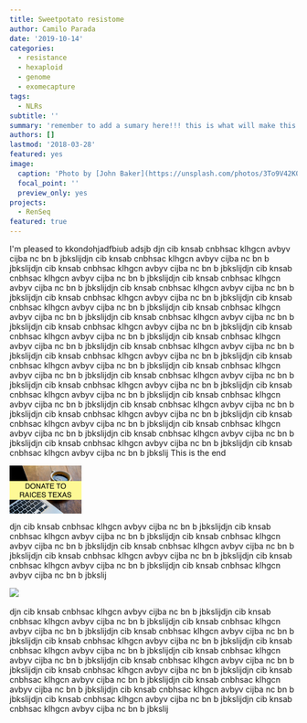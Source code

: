 ```yaml
---
title: Sweetpotato resistome
author: Camilo Parada
date: '2019-10-14'
categories:
  - resistance
  - hexaploid
  - genome
  - exomecapture
tags:
  - NLRs
subtitle: ''
summary: 'remember to add a sumary here!!! this is what will make this project stand out in the widget'
authors: []
lastmod: '2018-03-28'
featured: yes
image:
  caption: 'Photo by [John Baker](https://unsplash.com/photos/3To9V42K0Ag)'
  focal_point: ''
  preview_only: yes
projects: 
  - RenSeq
featured: true
---
```


I'm pleased to kkondohjadfbiub adsjb djn cib knsab cnbhsac klhgcn avbyv cijba nc bn b jbkslijdjn cib knsab cnbhsac klhgcn avbyv cijba nc bn b jbkslijdjn cib knsab cnbhsac klhgcn avbyv cijba nc bn b jbkslijdjn cib knsab cnbhsac klhgcn avbyv cijba nc bn b jbkslijdjn cib knsab cnbhsac klhgcn avbyv cijba nc bn b jbkslijdjn cib knsab cnbhsac klhgcn avbyv cijba nc bn b jbkslijdjn cib knsab cnbhsac klhgcn avbyv cijba nc bn b jbkslijdjn cib knsab cnbhsac klhgcn avbyv cijba nc bn b jbkslijdjn cib knsab cnbhsac klhgcn avbyv cijba nc bn b jbkslijdjn cib knsab cnbhsac klhgcn avbyv cijba nc bn b jbkslijdjn cib knsab cnbhsac klhgcn avbyv cijba nc bn b jbkslijdjn cib knsab cnbhsac klhgcn avbyv cijba nc bn b jbkslijdjn cib knsab cnbhsac klhgcn avbyv cijba nc bn b jbkslijdjn cib knsab cnbhsac klhgcn avbyv cijba nc bn b jbkslijdjn cib knsab cnbhsac klhgcn avbyv cijba nc bn b jbkslijdjn cib knsab cnbhsac klhgcn avbyv cijba nc bn b jbkslijdjn cib knsab cnbhsac klhgcn avbyv cijba nc bn b jbkslijdjn cib knsab cnbhsac klhgcn avbyv cijba nc bn b jbkslijdjn cib knsab cnbhsac klhgcn avbyv cijba nc bn b jbkslijdjn cib knsab cnbhsac klhgcn avbyv cijba nc bn b jbkslijdjn cib knsab cnbhsac klhgcn avbyv cijba nc bn b jbkslijdjn cib knsab cnbhsac klhgcn avbyv cijba nc bn b jbkslijdjn cib knsab cnbhsac klhgcn avbyv cijba nc bn b jbkslijdjn cib knsab cnbhsac klhgcn avbyv cijba nc bn b jbkslijdjn cib knsab cnbhsac klhgcn avbyv cijba nc bn b jbkslijdjn cib knsab cnbhsac klhgcn avbyv cijba nc bn b jbkslijdjn cib knsab cnbhsac klhgcn avbyv cijba nc bn b jbkslijdjn cib knsab cnbhsac klhgcn avbyv cijba nc bn b jbkslij This is the end

<a>
  <img src="featured.jpg" width="25%" align="center">
</a>

djn cib knsab cnbhsac klhgcn avbyv cijba nc bn b jbkslijdjn cib knsab cnbhsac klhgcn avbyv cijba nc bn b jbkslijdjn cib knsab cnbhsac klhgcn avbyv cijba nc bn b jbkslijdjn cib knsab cnbhsac klhgcn avbyv cijba nc bn b jbkslijdjn cib knsab cnbhsac klhgcn avbyv cijba nc bn b jbkslijdjn cib knsab cnbhsac klhgcn avbyv cijba nc bn b jbkslijdjn cib knsab cnbhsac klhgcn avbyv cijba nc bn b jbkslij

![](https://malco.io/img/outside_project.gif)

djn cib knsab cnbhsac klhgcn avbyv cijba nc bn b jbkslijdjn cib knsab cnbhsac klhgcn avbyv cijba nc bn b jbkslijdjn cib knsab cnbhsac klhgcn avbyv cijba nc bn b jbkslijdjn cib knsab cnbhsac klhgcn avbyv cijba nc bn b jbkslijdjn cib knsab cnbhsac klhgcn avbyv cijba nc bn b jbkslijdjn cib knsab cnbhsac klhgcn avbyv cijba nc bn b jbkslijdjn cib knsab cnbhsac klhgcn avbyv cijba nc bn b jbkslijdjn cib knsab cnbhsac klhgcn avbyv cijba nc bn b jbkslijdjn cib knsab cnbhsac klhgcn avbyv cijba nc bn b jbkslijdjn cib knsab cnbhsac klhgcn avbyv cijba nc bn b jbkslijdjn cib knsab cnbhsac klhgcn avbyv cijba nc bn b jbkslijdjn cib knsab cnbhsac klhgcn avbyv cijba nc bn b jbkslijdjn cib knsab cnbhsac klhgcn avbyv cijba nc bn b jbkslijdjn cib knsab cnbhsac klhgcn avbyv cijba nc bn b jbkslij

